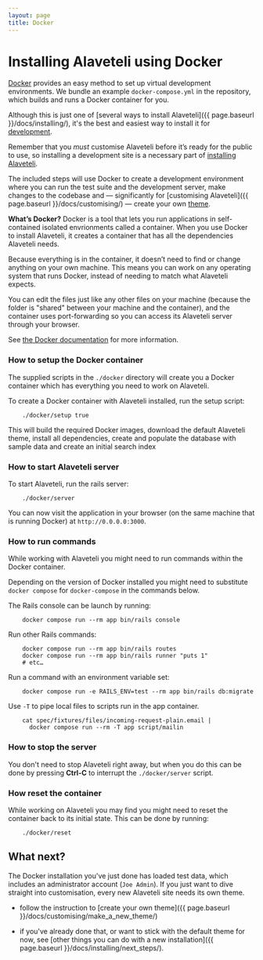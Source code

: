 ```yaml
---
layout: page
title: Docker
---
```

# Installing Alaveteli using Docker

<p class="lead">
  <a href="https://www.docker.com">Docker</a> provides an easy method to set
  up virtual development environments. We bundle an example <code>docker-compose.yml</code>
  in the repository, which builds and runs a Docker container for you.
</p>

Although this is just one of
[several ways to install Alaveteli]({{ page.baseurl }}/docs/installing/),
it's the best and easiest way to install it for
<a href="{{ page.baseurl }}/docs/glossary/#development" class="glossary__link">development</a>.

<div class="attention-box helpful-hint">
  Remember that you <em>must</em> customise Alaveteli before it’s ready for the
  public to use, so installing a development site is a necessary part of
  <a href="{{ page.baseurl }}/docs/installing/">installing Alaveteli</a>.
</div>

The included steps will use Docker to create a development environment where
you can run the test suite and the development server, make changes to the
codebase and — significantly for [customising Alaveteli]({{ page.baseurl }}/docs/customising/) —
create your own <a href="{{ page.baseurl }}/docs/glossary/#theme" class="glossary__link">theme</a>.

<div class="attention-box info">
  <p>
    <strong>What’s Docker?</strong>
    Docker is a tool that lets you run applications in self-contained isolated
    envrionments called a container. When you use Docker to install Alaveteli,
    it creates a container that has all the dependencies Alaveteli needs.
  </p>
  <p>
    Because everything is in the container, it doesn’t need to find or change
    anything on your own machine. This means you can work on any operating
    system that runs Docker, instead of needing to match what Alaveteli
    expects.
  </p>
  <p>
    You can edit the files just like any other files on your machine (because
    the folder is "shared" between your machine and the container), and the
    container uses port-forwarding so you can access its Alaveteli server
    through your browser.
  </p>
  <p>
    See
    <a href="https://docs.docker.com/get-started/">the Docker documentation</a>
    for more information.
  </p>
</div>

### How to setup the Docker container

The supplied scripts in the `./docker` directory will create you a Docker
container which has everything you need to work on Alaveteli.

To create a Docker container with Alaveteli installed, run the setup script:

        ./docker/setup true

This will build the required Docker images, download the default Alaveteli
theme, install all dependencies, create and populate the database with sample
data and create an initial search index

### How to start Alaveteli server

To start Alaveteli, run the rails server:

        ./docker/server

You can now visit the application in your browser (on the same machine that is
running Docker) at `http://0.0.0.0:3000`.

### How to run commands

While working with Alaveteli you might need to run commands within the Docker
container.

<div class="attention-box helpful-hint">
  Depending on the version of Docker installed you might need to substitute
  <code>docker&nbsp;compose</code> for <code>docker-compose</code> in the
  commands below.
</div>

The Rails console can be launch by running:

        docker compose run --rm app bin/rails console

Run other Rails commands:

        docker compose run --rm app bin/rails routes
        docker compose run --rm app bin/rails runner "puts 1"
        # etc…

Run a command with an environment variable set:

        docker compose run -e RAILS_ENV=test --rm app bin/rails db:migrate

Use <code>-T</code> to pipe local files to scripts run in the app container.

        cat spec/fixtures/files/incoming-request-plain.email |
          docker compose run --rm -T app script/mailin

### How to stop the server

You don't need to stop Alaveteli right away, but when you do this can be done
by pressing **Ctrl-C** to interrupt the `./docker/server` script.

### How reset the container

While working on Alaveteli you may find you might need to reset the container
back to its initial state. This can be done by running:

        ./docker/reset

## What next?

The Docker installation you've just done has loaded test data, which includes
an administrator account (`Joe Admin`). If you just want to dive straight into
customisation, every new Alaveteli site needs its own theme.

* follow the instruction to [create your own theme]({{ page.baseurl }}/docs/customising/make_a_new_theme/)

* if you've already done that, or want to stick with the default theme for now,
  see [other things you can do with a new installation]({{ page.baseurl }}/docs/installing/next_steps/).
